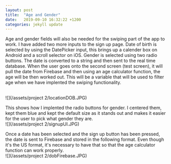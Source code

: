 ```yaml
---
layout: post
title:  "Age and Gender"
date:   2019-09-10 16:32:22 +1200
categories: jekyll update
---
```

Age and gender fields will also be needed for the swiping part of the app to work. I have added two more inputs to the sign up page. Date of birth is selected by using the DatePicker input, this brings up a calender box on Android and a scroll selector on iOS. Gender is selected using two radio buttons. The date is converted to a string and then sent to the real time database. When the user goes onto the second screen (test screen), it will pull the date from Firebase and then using an age calculator function, the age will be then worked out. This will be a variable that will be used to filter age when we have implented the swiping functionality.

<br>
![](/assets/project 2/locationDOB.JPG)

This shows how I implented the radio buttons for gender. I centered them, kept them blue and kept the default size as it stands out and makes it easier for the user to pick what gender they are.
<br>
![](/assets/project 2/signupUI.JPG)

Once a date has been selected and the sign up button has been pressed, the date is sent to Firebase and stored in the following format. Even though it's the US format, it's necessary to have that so that the age calculator function can work properly. 
<br>
![](/assets/project 2/dobFirebase.JPG)


